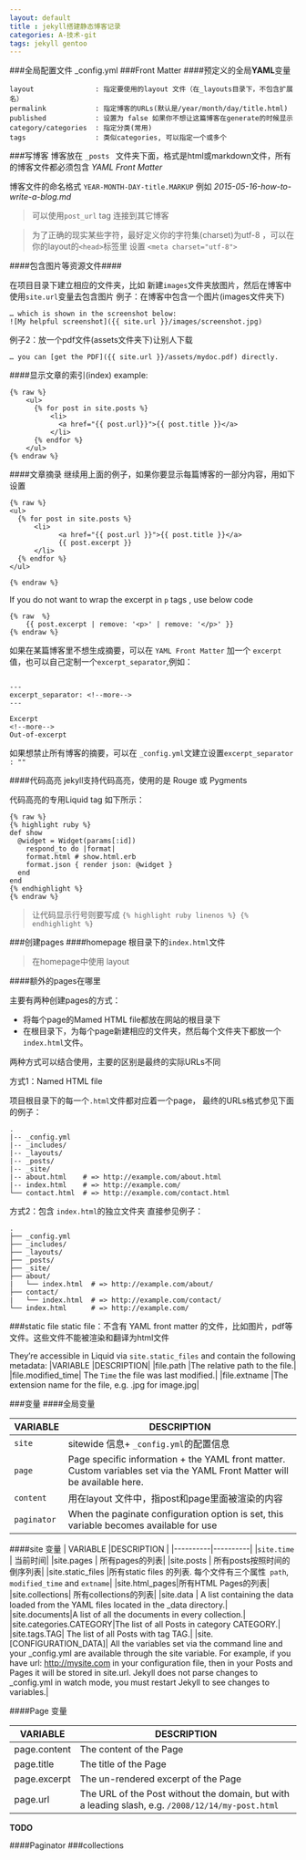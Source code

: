 ```yaml
---
layout: default
title : jekyll搭建静态博客记录
categories: A-技术-git
tags: jekyll gentoo
---
```

###全局配置文件
_config.yml
###Front Matter
####预定义的全局**YAML**变量

```
layout               : 指定要使用的layout 文件（在_layouts目录下，不包含扩展名）
permalink            : 指定博客的URLs(默认是/year/month/day/title.html)
published            : 设置为 false 如果你不想让这篇博客在generate的时候显示
category/categories  : 指定分类(常用) 
tags                 : 类似categories, 可以指定一个或多个

```
###写博客
  博客放在 `_posts ` 文件夹下面，格式是html或markdown文件，所有的博客文件都必须包含 *YAML Front Matter*
  
  博客文件的命名格式 `YEAR-MONTH-DAY-title.MARKUP` 例如 *2015-05-16-how-to-write-a-blog.md*
  
 >可以使用`post_url` tag 连接到其它博客
 
 >为了正确的现实某些字符，最好定义你的字符集(charset)为utf-8 ，可以在你的layout的`<head>`标签里 设置 `<meta charset="utf-8">`


####包含图片等资源文件####

在项目目录下建立相应的文件夹，比如 新建`images`文件夹放图片，然后在博客中使用`site.url`变量去包含图片
例子：在博客中包含一个图片(images文件夹下)

```
… which is shown in the screenshot below:
![My helpful screenshot]({{ site.url }}/images/screenshot.jpg)
```

例子2：放一个pdf文件(assets文件夹下)让别人下载

```
… you can [get the PDF]({{ site.url }}/assets/mydoc.pdf) directly.

```

####显示文章的索引(index)
example:

```
{% raw %}
    <ul>
      {% for post in site.posts %}
          <li>
            <a href="{{ post.url}}">{{ post.title }}</a>
          </li>
      {% endfor %}
    </ul>
{% endraw %}
```

####文章摘录
继续用上面的例子，如果你要显示每篇博客的一部分内容，用如下设置

```
{% raw %}
<ul>
  {% for post in site.posts %}
      <li>
            <a href="{{ post.url }}">{{ post.title }}</a>
            {{ post.excerpt }}
      </li>
  {% endfor %}
</ul>

{% endraw %}

```

If you do not  want to wrap the excerpt in `p`  tags , use below code

```
{% raw  %}
    {{ post.excerpt | remove: '<p>' | remove: '</p>' }}
{% endraw %}
```

如果在某篇博客里不想生成摘要，可以在 `YAML Front Matter` 加一个 `excerpt`值，也可以自己定制一个`excerpt_separator`,例如：

```

---
excerpt_separator: <!--more-->
---

Excerpt
<!--more-->
Out-of-excerpt

```

如果想禁止所有博客的摘要，可以在 `_config.yml`文建立设置`excerpt_separator : "" `

####代码高亮
jekyll支持代码高亮，使用的是 Rouge 或 Pygments

代码高亮的专用Liquid tag 如下所示：

```
{% raw %}
{% highlight ruby %}
def show
  @widget = Widget(params[:id])
    respond_to do |format|
    format.html # show.html.erb
    format.json { render json: @widget }
  end
end
{% endhighlight %}
{% endraw %}
```

>让代码显示行号则要写成 `{% highlight ruby linenos %} {% endhighlight %}`

###创建pages
####homepage
根目录下的`index.html`文件

>在homepage中使用 layout

####额外的pages在哪里

主要有两种创建pages的方式：

+ 将每个page的Mamed HTML file都放在网站的根目录下
+ 在根目录下，为每个page新建相应的文件夹，然后每个文件夹下都放一个`index.html`文件。

两种方式可以结合使用，主要的区别是最终的实际URLs不同

方式1：Named HTML file 

项目根目录下的每一个`.html`文件都对应着一个page， 最终的URLs格式参见下面的例子：

```
.
|-- _config.yml
|-- _includes/
|-- _layouts/
|-- _posts/
|-- _site/
|-- about.html    # => http://example.com/about.html
|-- index.html    # => http://example.com/
└── contact.html  # => http://example.com/contact.html
```
方式2：包含 `index.html`的独立文件夹
直接参见例子：

```
.
├── _config.yml
├── _includes/
├── _layouts/
├── _posts/
├── _site/
├── about/
|   └── index.html  # => http://example.com/about/
├── contact/
|   └── index.html  # => http://example.com/contact/
└── index.html      # => http://example.com/
```
###static file
static file：不含有 YAML front matter 的文件，比如图片，pdf等文件。这些文件不能被渲染和翻译为html文件

They’re accessible in Liquid via `site.static_files` and contain the following metadata:
|VARIABLE	|DESCRIPTION|
|file.path       |The relative path to the file.|
|file.modified_time| The `Time` the file was last modified.|
|file.extname |The extension name for the file, e.g.  .jpg for image.jpg|

###变量
####全局变量

| VARIABLE |DESCRIPTION  |
|:-------|-----------    |
|`site`    |sitewide 信息+ `_config.yml`的配置信息|
|`page`    |Page specific information + the YAML front matter. Custom variables set via the YAML Front Matter will be available here.|
|`content` | 用在layout 文件中，指post和page里面被渲染的内容|
|`paginator`|When the paginate configuration option is set, this variable becomes available for use|

####site 变量
| VARIABLE |DESCRIPTION  |
|----------|----------|
|`site.time` |  当前时间|
|site.pages  | 所有pages的列表|
|site.posts  | 所有posts按照时间的倒序列表|
|site.static_files |所有static files 的列表. 每个文件有三个属性` path`, ` modified_time` and `extname`|
|site.html_pages|所有HTML Pages的列表|
|site.collections| 所有collections的列表|
|site.data | A list containing the data loaded from the YAML files located in the _data directory.|
|site.documents|A list of all the documents in every collection.|
|site.categories.CATEGORY|The list of all Posts in category CATEGORY.|
|site.tags.TAG| The list of all Posts with tag TAG.|
|site.[CONFIGURATION_DATA]| All the variables set via the command line and your _config.yml are available through the site variable. For example, if you have url: http://mysite.com in your configuration file, then in your Posts and Pages it will be stored in site.url. Jekyll does not parse changes to _config.yml in watch mode, you must restart Jekyll to see changes to variables.|

####Page 变量

| VARIABLE|DESCRIPTION|
|--------|-----------|
| page.content|The content of the Page |
| page.title| The title of the Page|
|page.excerpt|The un-rendered excerpt of the Page|
|page.url|  The URL of the Post without the domain, but with a leading slash, e.g. `/2008/12/14/my-post.html`|

**TODO**

####Paginator
###collections














